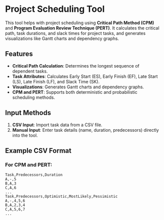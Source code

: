 # Project Scheduling Tool

This tool helps with project scheduling using **Critical Path Method (CPM)** and **Program Evaluation Review Technique (PERT)**. It calculates the critical path, task durations, and slack times for project tasks, and generates visualizations like Gantt charts and dependency graphs.

## Features
- **Critical Path Calculation**: Determines the longest sequence of dependent tasks.
- **Task Attributes**: Calculates Early Start (ES), Early Finish (EF), Late Start (LS), Late Finish (LF), and Slack Time (SK).
- **Visualizations**: Generates Gantt charts and dependency graphs.
- **CPM and PERT**: Supports both deterministic and probabilistic scheduling methods.

## Input Methods
1. **CSV Input**: Import task data from a CSV file.
2. **Manual Input**: Enter task details (name, duration, predecessors) directly into the tool.

## Example CSV Format

### For **CPM** and **PERT**:
```csv
Task,Predecessors,Duration
A,-,5
B,A,3
C,A,6
...
Task,Predecessors,Optimistic,MostLikely,Pessimistic
A,-,4,5,6
B,A,2,3,4
C,A,5,6,7
...
